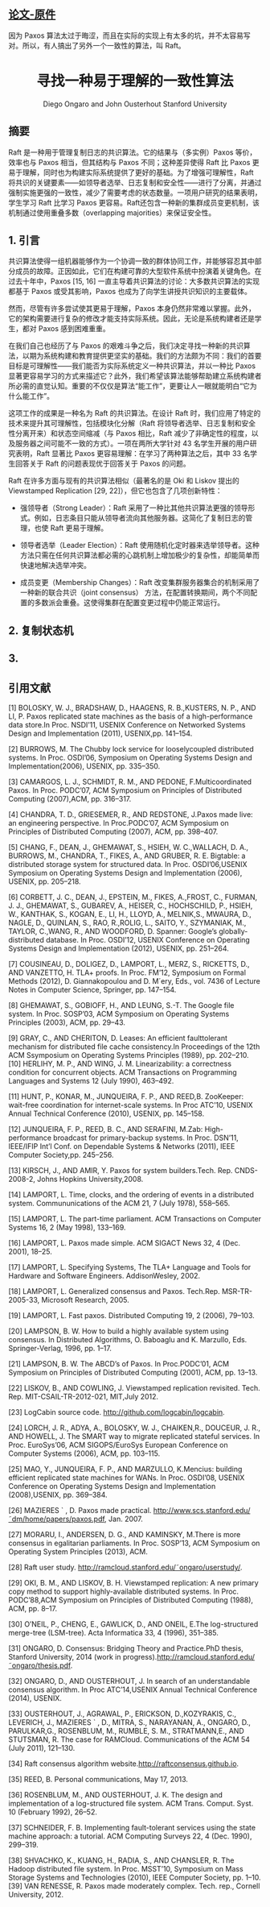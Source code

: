 
[论文-原件](raft.pdf)
---
因为 Paxos 算法太过于晦涩，而且在实际的实现上有太多的坑，并不太容易写对。所以，有人搞出了另外一个一致性的算法，叫 Raft。


<h1 align="center">寻找一种易于理解的一致性算法</h1>
<div align="center">Diego Ongaro and John Ousterhout
Stanford University</div>

## 摘要
Raft 是一种用于管理复制日志的共识算法。它的结果与（多实例）Paxos 等价，效率也与 Paxos 相当，但其结构与 Paxos 不同；这种差异使得 Raft 比 Paxos 更易于理解，同时也为构建实际系统提供了更好的基础。为了增强可理解性，Raft 将共识的关键要素——如领导者选举、日志复制和安全性——进行了分离，并通过强制实施更强的一致性，减少了需要考虑的状态数量。一项用户研究的结果表明，学生学习 Raft 比学习 Paxos 更容易。Raft还包含一种新的集群成员变更机制，该机制通过使用重叠多数（overlapping majorities）来保证安全性。

## 1. 引言
共识算法使得一组机器能够作为一个协调一致的群体协同工作，并能够容忍其中部分成员的故障。正因如此，它们在构建可靠的大型软件系统中扮演着关键角色。在过去十年中，Paxos [15, 16] 一直主导着共识算法的讨论：大多数共识算法的实现都基于 Paxos 或受其影响，Paxos 也成为了向学生讲授共识知识的主要载体。

然而，尽管有许多尝试使其更易于理解，Paxos 本身仍然非常难以掌握。此外，它的架构需要进行复杂的修改才能支持实际系统。因此，无论是系统构建者还是学生，都对 Paxos 感到困难重重。

在我们自己也经历了与 Paxos 的艰难斗争之后，我们决定寻找一种新的共识算法，以期为系统构建和教育提供更坚实的基础。我们的方法颇为不同：我们的首要目标是可理解性——我们能否为实际系统定义一种共识算法，并以一种比 Paxos 显著更容易学习的方式来描述它？此外，我们希望该算法能够帮助建立系统构建者所必需的直觉认知。重要的不仅仅是算法“能工作”，更要让人一眼就能明白“它为什么能工作”。

这项工作的成果是一种名为 Raft 的共识算法。在设计 Raft 时，我们应用了特定的技术来提升其可理解性，包括模块化分解（Raft 将领导者选举、日志复制和安全性分离开来）和状态空间缩减（与 Paxos 相比，Raft 减少了非确定性的程度，以及服务器之间可能不一致的方式）。一项在两所大学针对 43 名学生开展的用户研究表明，Raft 显著比 Paxos 更容易理解：在学习了两种算法之后，其中 33 名学生回答关于 Raft 的问题表现优于回答关于 Paxos 的问题。

Raft 在许多方面与现有的共识算法相似（最著名的是 Oki 和 Liskov 提出的 Viewstamped Replication [29, 22]），但它也包含了几项创新特性：

* 强领导者（Strong Leader）：Raft 采用了一种比其他共识算法更强的领导形式。例如，日志条目只能从领导者流向其他服务器。这简化了复制日志的管理，也使 Raft 更易于理解。

* 领导者选举（Leader Election）：Raft 使用随机化定时器来选举领导者。这种方法只需在任何共识算法都必需的心跳机制上增加极少的复杂性，却能简单而快速地解决选举冲突。
* 成员变更（Membership Changes）：Raft 改变集群服务器集合的机制采用了一种新的联合共识（joint consensus） 方法，在配置转换期间，两个不同配置的多数派会重叠。这使得集群在配置变更过程中仍能正常运行。

## 2. 复制状态机

## 3. 



## 引用文献
[1] BOLOSKY, W. J., BRADSHAW, D., HAAGENS, R. B.,KUSTERS, N. P., AND LI, P. Paxos replicated state
machines as the basis of a high-performance data store.In Proc. NSDI’11, USENIX Conference on Networked Systems Design and Implementation (2011), USENIX,pp. 141–154.

[2] BURROWS, M. The Chubby lock service for looselycoupled distributed systems. In Proc. OSDI’06, Symposium on Operating Systems Design and Implementation(2006), USENIX, pp. 335–350.

[3] CAMARGOS, L. J., SCHMIDT, R. M., AND PEDONE, F.Multicoordinated Paxos. In Proc. PODC’07, ACM Symposium on Principles of Distributed Computing (2007),ACM, pp. 316–317.

[4] CHANDRA, T. D., GRIESEMER, R., AND REDSTONE, J.Paxos made live: an engineering perspective. In Proc.PODC’07, ACM Symposium on Principles of Distributed Computing (2007), ACM, pp. 398–407.

[5] CHANG, F., DEAN, J., GHEMAWAT, S., HSIEH, W. C.,WALLACH, D. A., BURROWS, M., CHANDRA, T.,
FIKES, A., AND GRUBER, R. E. Bigtable: a distributed storage system for structured data. In Proc. OSDI’06,USENIX Symposium on Operating Systems Design and Implementation (2006), USENIX, pp. 205–218.

[6] CORBETT, J. C., DEAN, J., EPSTEIN, M., FIKES, A.,FROST, C., FURMAN, J. J., GHEMAWAT, S., GUBAREV,
A., HEISER, C., HOCHSCHILD, P., HSIEH, W., KANTHAK, S., KOGAN, E., LI, H., LLOYD, A., MELNIK,S., MWAURA, D., NAGLE, D., QUINLAN, S., RAO, R.,ROLIG, L., SAITO, Y., SZYMANIAK, M., TAYLOR, C.,WANG, R., AND WOODFORD, D. Spanner: Google’s globally-distributed database. In Proc. OSDI’12, USENIX Conference on Operating Systems Design and Implementation (2012), USENIX, pp. 251–264.

[7] COUSINEAU, D., DOLIGEZ, D., LAMPORT, L., MERZ,
S., RICKETTS, D., AND VANZETTO, H. TLA+ proofs.
In Proc. FM’12, Symposium on Formal Methods (2012),
D. Giannakopoulou and D. M´ery, Eds., vol. 7436 of Lecture Notes in Computer Science, Springer, pp. 147–154.

[8] GHEMAWAT, S., GOBIOFF, H., AND LEUNG, S.-T. The Google file system. In Proc. SOSP’03, ACM Symposium on Operating Systems Principles (2003), ACM, pp. 29–43.

[9] GRAY, C., AND CHERITON, D. Leases: An efficient faulttolerant mechanism for distributed file cache consistency.In Proceedings of the 12th ACM Ssymposium on Operating Systems Principles (1989), pp. 202–210.
[10] HERLIHY, M. P., AND WING, J. M. Linearizability: a correctness condition for concurrent objects. ACM Transactions on Programming Languages and Systems 12 (July 1990), 463–492.

[11] HUNT, P., KONAR, M., JUNQUEIRA, F. P., AND REED,B. ZooKeeper: wait-free coordination for internet-scale systems. In Proc ATC’10, USENIX Annual Technical Conference (2010), USENIX, pp. 145–158.

[12] JUNQUEIRA, F. P., REED, B. C., AND SERAFINI, M.Zab: High-performance broadcast for primary-backup systems. In Proc. DSN’11, IEEE/IFIP Int’l Conf. on Dependable Systems & Networks (2011), IEEE Computer Society,pp. 245–256.

[13] KIRSCH, J., AND AMIR, Y. Paxos for system builders.Tech. Rep. CNDS-2008-2, Johns Hopkins University,2008.

[14] LAMPORT, L. Time, clocks, and the ordering of events in a distributed system. Commununications of the ACM 21, 7 (July 1978), 558–565.

[15] LAMPORT, L. The part-time parliament. ACM Transactions on Computer Systems 16, 2 (May 1998), 133–169.

[16] LAMPORT, L. Paxos made simple. ACM SIGACT News 32, 4 (Dec. 2001), 18–25.

[17] LAMPORT, L. Specifying Systems, The TLA+ Language and Tools for Hardware and Software Engineers. AddisonWesley, 2002.

[18] LAMPORT, L. Generalized consensus and Paxos. Tech.Rep. MSR-TR-2005-33, Microsoft Research, 2005.

[19] LAMPORT, L. Fast paxos. Distributed Computing 19, 2 (2006), 79–103.

[20] LAMPSON, B. W. How to build a highly available system using consensus. In Distributed Algorithms, O. Baboaglu and K. Marzullo, Eds. Springer-Verlag, 1996, pp. 1–17.

[21] LAMPSON, B. W. The ABCD’s of Paxos. In Proc.PODC’01, ACM Symposium on Principles of Distributed
Computing (2001), ACM, pp. 13–13.

[22] LISKOV, B., AND COWLING, J. Viewstamped replication revisited. Tech. Rep. MIT-CSAIL-TR-2012-021, MIT,July 2012.

[23] LogCabin source code. http://github.com/logcabin/logcabin.

[24] LORCH, J. R., ADYA, A., BOLOSKY, W. J., CHAIKEN,R., DOUCEUR, J. R., AND HOWELL, J. The SMART
way to migrate replicated stateful services. In Proc. EuroSys’06, ACM SIGOPS/EuroSys European Conference on Computer Systems (2006), ACM, pp. 103–115.

[25] MAO, Y., JUNQUEIRA, F. P., AND MARZULLO, K.Mencius: building efficient replicated state machines for WANs. In Proc. OSDI’08, USENIX Conference on Operating Systems Design and Implementation (2008),USENIX, pp. 369–384.

[26] MAZIERES ` , D. Paxos made practical. http://www.scs.stanford.edu/˜dm/home/papers/paxos.pdf, Jan. 2007.

[27] MORARU, I., ANDERSEN, D. G., AND KAMINSKY, M.There is more consensus in egalitarian parliaments. In Proc. SOSP’13, ACM Symposium on Operating System Principles (2013), ACM.

[28] Raft user study. http://ramcloud.stanford.edu/˜ongaro/userstudy/.

[29] OKI, B. M., AND LISKOV, B. H. Viewstamped replication: A new primary copy method to support
highly-available distributed systems. In Proc. PODC’88,ACM Symposium on Principles of Distributed Computing (1988), ACM, pp. 8–17.

[30] O’NEIL, P., CHENG, E., GAWLICK, D., AND ONEIL, E.The log-structured merge-tree (LSM-tree). Acta Informatica 33, 4 (1996), 351–385.

[31] ONGARO, D. Consensus: Bridging Theory and Practice.PhD thesis, Stanford University, 2014 (work in progress).http://ramcloud.stanford.edu/˜ongaro/thesis.pdf.

[32] ONGARO, D., AND OUSTERHOUT, J. In search of an understandable consensus algorithm. In Proc ATC’14,USENIX Annual Technical Conference (2014), USENIX.

[33] OUSTERHOUT, J., AGRAWAL, P., ERICKSON, D.,KOZYRAKIS, C., LEVERICH, J., MAZIERES ` , D., MITRA, S., NARAYANAN, A., ONGARO, D., PARULKAR,G., ROSENBLUM, M., RUMBLE, S. M., STRATMANN,E., AND STUTSMAN, R. The case for RAMCloud. Communications of the ACM 54 (July 2011), 121–130.

[34] Raft consensus algorithm website.http://raftconsensus.github.io.

[35] REED, B. Personal communications, May 17, 2013.

[36] ROSENBLUM, M., AND OUSTERHOUT, J. K. The design and implementation of a log-structured file system. ACM Trans. Comput. Syst. 10 (February 1992), 26–52.

[37] SCHNEIDER, F. B. Implementing fault-tolerant services using the state machine approach: a tutorial. ACM Computing Surveys 22, 4 (Dec. 1990), 299–319.

[38] SHVACHKO, K., KUANG, H., RADIA, S., AND CHANSLER, R. The Hadoop distributed file system.
In Proc. MSST’10, Symposium on Mass Storage Systems and Technologies (2010), IEEE Computer Society, pp. 1–10.
[39] VAN RENESSE, R. Paxos made moderately complex. Tech. rep., Cornell University, 2012.



